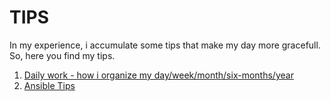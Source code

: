 # TIPS

In my experience, i accumulate some tips that make my day more gracefull. So, here you find my tips.

1. [Daily work - how i organize my day/week/month/six-months/year](./daily-work.md)
2. [Ansible Tips](./ansible/README.md)